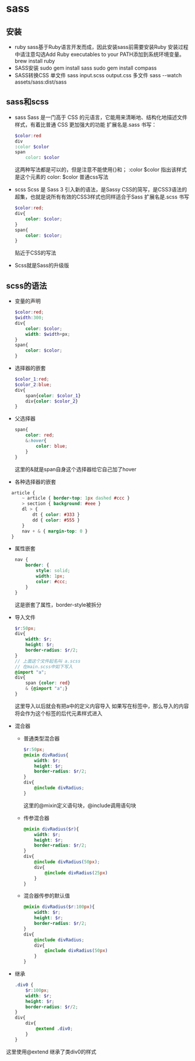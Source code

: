 # sass

## 安装

- ruby
    sass基于Ruby语言开发而成，因此安装sass前需要安装Ruby
    安装过程中请注意勾选Add Ruby executables to your PATH添加到系统环境变量。
    brew install ruby
- SASS安装
    sudo gem install sass
    sudo gem install compass
- SASS转换CSS
    单文件  sass input.scss output.css
    多文件  sass --watch assets/sass:dist/sass

## sass和scss

- sass
  Sass 是一门高于 CSS 的元语言，它能用来清晰地、结构化地描述文件样式，有着比普通 CSS 更加强大的功能
  扩展名是.sass
  书写：

  ```scss
  $color:red
  div
  :color $color
  span
      color: $color
  ```

  这两种写法都是可以的，但是注意不能使用{}和；
  :color $color  指出该样式是这个元素的
  color: $color 普通css写法
- scss
  Scss 是 Sass 3 引入新的语法，是Sassy CSS的简写，是CSS3语法的超集，也就是说所有有效的CSS3样式也同样适合于Sass
  扩展名是.scss
  书写

  ```scss
  $color:red;
  div{
      color: $color;
  }
  span{
      color: $color;
  }
  ```

  贴近于CSS的写法

- Scss就是Sass的升级版

## scss的语法

- 变量的声明

  ```scss
  $color:red;
  $width:300;
  div{
      color: $color;
      width: $width+px;
  }
  span{
      color: $color;
  }
  ```

- 选择器的嵌套

  ```scss
  $color_1:red;
  $color_2:blue;
  div{
      span{color: $color_1}
      div{color: $color_2}
  }
  ```

- 父选择器

  ```scss
  span{
      color: red;
      &:hover{
          color: blue;
      }
  }
  ```

  这里的&就是span自身这个选择器给它自己加了hover

- 各种选择器的嵌套

```scss
  article {
      ~ article { border-top: 1px dashed #ccc }
      > section { background: #eee }
      dl > {
          dt { color: #333 }
          dd { color: #555 }
      }
      nav + & { margin-top: 0 }
  }
```

- 属性嵌套

  ```scss
  nav {
      border: {
          style: solid;
          width: 1px;
          color: #ccc;
      }
  }
  ```

  这是嵌套了属性，border-style被拆分

- 导入文件

  ```scss
  $r:50px;
  div{
      width: $r;
      height: $r;
      border-radius: $r/2;
  }
  // 上面这个文件起名叫 a.scss
  // 在main.scss中如下写入
  @import "a";
  div{
      span {color: red}
      & {@import "a";}
  }
  ```

  这里导入以后就会有把a中的定义内容导入
  如果写在标签中，那么导入的内容将会作为这个标签的后代元素样式进入

- 混合器

  - 普通类型混合器

    ```scss
    $r:50px;
    @mixin divRadius{
        width: $r;
        height: $r;
        border-radius: $r/2;
    }
    div{
        @include divRadius;
    }
    ```
  
    这里的@mixin定义语句块，@include调用语句块

  - 传参混合器

    ```scss
    @mixin divRadius($r){
        width: $r;
        height: $r;
        border-radius: $r/2;
    }
    div{
        @include divRadius(50px);
        div{
            @include divRadius(25px)
        }
    }
    ```

  - 混合器传参的默认值

    ```scss
    @mixin divRadius($r:100px){
        width: $r;
        height: $r;
        border-radius: $r/2;
    }
    div{
        @include divRadius;
        div{
            @include divRadius(50px)
        }
    }
    ```

- 继承

  ```scss
  .div0 {
      $r:100px;
      width: $r;
      height: $r;
      border-radius: $r/2;
  }
  div{
      div{
          @extend .div0;
      }
  }
  ```

这里使用@extend 继承了类div0的样式
